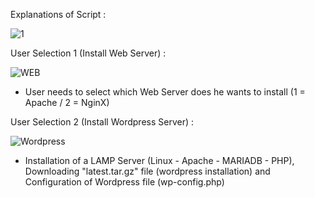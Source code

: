 Explanations of Script : 

![1](https://user-images.githubusercontent.com/86099683/123456966-bcfe3180-d5e3-11eb-8544-0c2f745ea899.png)



User Selection 1 (Install Web Server) :

![WEB](https://user-images.githubusercontent.com/86099683/123459315-6b0adb00-d5e6-11eb-8fc3-03de3193e1cc.png)



- User needs to select which Web Server does he wants to install (1 = Apache   /   2 = NginX)


User Selection 2 (Install Wordpress Server) :

![Wordpress](https://user-images.githubusercontent.com/86099683/123459417-8d045d80-d5e6-11eb-91a1-a4ef6fd02eca.png)

- Installation of a LAMP Server (Linux - Apache - MARIADB - PHP), Downloading  "latest.tar.gz" file (wordpress installation) and Configuration of Wordpress file (wp-config.php) 

